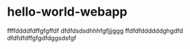 # hello-world-webapp
ffffddddfdffgfgffdf
dfdfdsdsdhhhfgfjjjggg
ffdfdfddddddghgdfd
dfdfdfdffgfgdfdggsdsfgf

